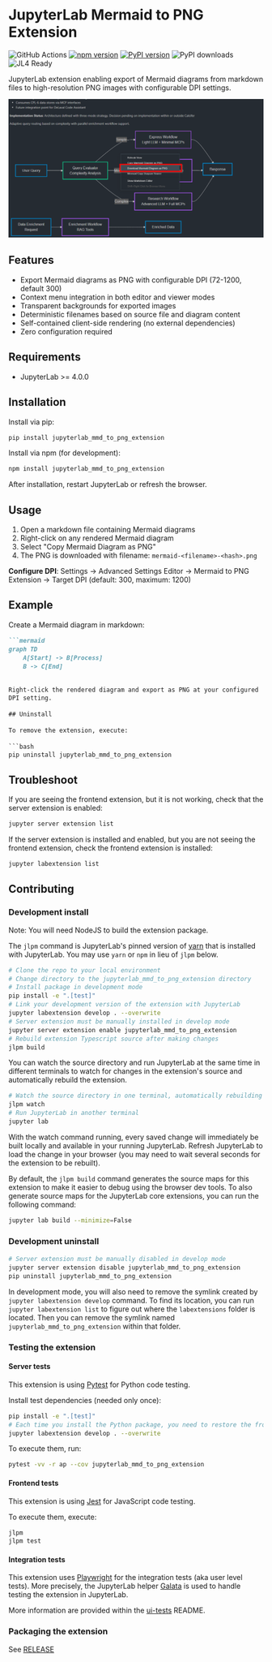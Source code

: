 # JupyterLab Mermaid to PNG Extension

![GitHub Actions](https://github.com/stellarshenson/jupyterlab_mmd_to_png_extension/actions/workflows/build.yml/badge.svg)
[![npm version](https://badge.fury.io/js/jupyterlab_mmd_to_png_extension.svg)](https://www.npmjs.com/package/jupyterlab_mmd_to_png_extension)
[![PyPI version](https://badge.fury.io/py/jupyterlab-mmd-to-png-extension.svg)](https://pypi.org/project/jupyterlab-mmd-to-png-extension/)
![PyPI downloads](https://img.shields.io/pypi/dm/jupyterlab-mmd-to-png-extension?label=PyPI%20downloads)
![JL4 Ready](https://img.shields.io/badge/Jupyterlab%204-ready-blue)

JupyterLab extension enabling export of Mermaid diagrams from markdown files to high-resolution PNG images with configurable DPI settings.

![Extension Screenshot](.resources/screenshot.png)

## Features

- Export Mermaid diagrams as PNG with configurable DPI (72-1200, default 300)
- Context menu integration in both editor and viewer modes
- Transparent backgrounds for exported images
- Deterministic filenames based on source file and diagram content
- Self-contained client-side rendering (no external dependencies)
- Zero configuration required

## Requirements

- JupyterLab >= 4.0.0

## Installation

Install via pip:

```bash
pip install jupyterlab_mmd_to_png_extension
```

Install via npm (for development):

```bash
npm install jupyterlab_mmd_to_png_extension
```

After installation, restart JupyterLab or refresh the browser.

## Usage

1. Open a markdown file containing Mermaid diagrams
2. Right-click on any rendered Mermaid diagram
3. Select "Copy Mermaid Diagram as PNG"
4. The PNG is downloaded with filename: `mermaid-<filename>-<hash>.png`

**Configure DPI**: Settings -> Advanced Settings Editor -> Mermaid to PNG Extension -> Target DPI (default: 300, maximum: 1200)

## Example

Create a Mermaid diagram in markdown:

```markdown
```mermaid
graph TD
    A[Start] -> B[Process]
    B -> C[End]
```
```

Right-click the rendered diagram and export as PNG at your configured DPI setting.

## Uninstall

To remove the extension, execute:

```bash
pip uninstall jupyterlab_mmd_to_png_extension
```

## Troubleshoot

If you are seeing the frontend extension, but it is not working, check
that the server extension is enabled:

```bash
jupyter server extension list
```

If the server extension is installed and enabled, but you are not seeing
the frontend extension, check the frontend extension is installed:

```bash
jupyter labextension list
```

## Contributing

### Development install

Note: You will need NodeJS to build the extension package.

The `jlpm` command is JupyterLab's pinned version of
[yarn](https://yarnpkg.com/) that is installed with JupyterLab. You may use
`yarn` or `npm` in lieu of `jlpm` below.

```bash
# Clone the repo to your local environment
# Change directory to the jupyterlab_mmd_to_png_extension directory
# Install package in development mode
pip install -e ".[test]"
# Link your development version of the extension with JupyterLab
jupyter labextension develop . --overwrite
# Server extension must be manually installed in develop mode
jupyter server extension enable jupyterlab_mmd_to_png_extension
# Rebuild extension Typescript source after making changes
jlpm build
```

You can watch the source directory and run JupyterLab at the same time in different terminals to watch for changes in the extension's source and automatically rebuild the extension.

```bash
# Watch the source directory in one terminal, automatically rebuilding when needed
jlpm watch
# Run JupyterLab in another terminal
jupyter lab
```

With the watch command running, every saved change will immediately be built locally and available in your running JupyterLab. Refresh JupyterLab to load the change in your browser (you may need to wait several seconds for the extension to be rebuilt).

By default, the `jlpm build` command generates the source maps for this extension to make it easier to debug using the browser dev tools. To also generate source maps for the JupyterLab core extensions, you can run the following command:

```bash
jupyter lab build --minimize=False
```

### Development uninstall

```bash
# Server extension must be manually disabled in develop mode
jupyter server extension disable jupyterlab_mmd_to_png_extension
pip uninstall jupyterlab_mmd_to_png_extension
```

In development mode, you will also need to remove the symlink created by `jupyter labextension develop`
command. To find its location, you can run `jupyter labextension list` to figure out where the `labextensions`
folder is located. Then you can remove the symlink named `jupyterlab_mmd_to_png_extension` within that folder.

### Testing the extension

#### Server tests

This extension is using [Pytest](https://docs.pytest.org/) for Python code testing.

Install test dependencies (needed only once):

```sh
pip install -e ".[test]"
# Each time you install the Python package, you need to restore the front-end extension link
jupyter labextension develop . --overwrite
```

To execute them, run:

```sh
pytest -vv -r ap --cov jupyterlab_mmd_to_png_extension
```

#### Frontend tests

This extension is using [Jest](https://jestjs.io/) for JavaScript code testing.

To execute them, execute:

```sh
jlpm
jlpm test
```

#### Integration tests

This extension uses [Playwright](https://playwright.dev/docs/intro) for the integration tests (aka user level tests).
More precisely, the JupyterLab helper [Galata](https://github.com/jupyterlab/jupyterlab/tree/master/galata) is used to handle testing the extension in JupyterLab.

More information are provided within the [ui-tests](./ui-tests/README.md) README.

### Packaging the extension

See [RELEASE](RELEASE.md)
